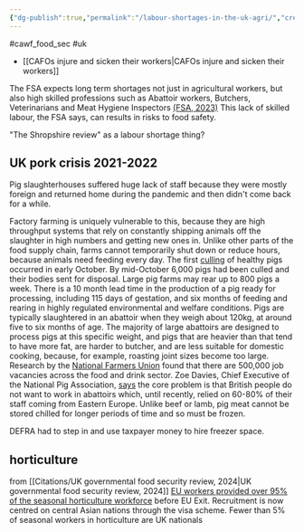 ```yaml
---
{"dg-publish":true,"permalink":"/labour-shortages-in-the-uk-agri/","created":"2025-10-23T09:43:41.050+01:00","updated":"2025-10-23T09:43:41.050+01:00"}
---
```


#cawf_food_sec #uk 

- [[CAFOs injure and sicken their workers\|CAFOs injure and sicken their workers]]

The FSA expects long term shortages not just in agricultural workers, but also high skilled professions such as Abattoir workers, Butchers, Veterinarians and Meat Hygiene Inspectors [(FSA, 2023)](https://www.food.gov.uk/print/pdf/node/17681)  This lack of skilled labour, the FSA says, can results in risks to food safety.

"The Shropshire review" as a labour shortage thing?
## UK pork crisis 2021-2022

Pig slaughterhouses suffered huge lack of staff because they were mostly foreign and returned home during the pandemic and then didn't come back for a while. 

Factory farming is uniquely vulnerable to this, because they are high throughput systems that rely on constantly shipping animals off the slaughter in high numbers and getting new ones in. Unlike other parts of the food supply chain, farms cannot temporarily shut down or reduce hours, because animals need feeding every day. The first [culling](https://inews.co.uk/news/politics/mass-culling-of-pigs-starts-as-boris-johnson-sparks-anger-over-bacon-sandwiches-comments-1234281) of healthy pigs occurred in early October. By mid-October 6,000 pigs had been culled and their bodies sent for disposal. Large pig farms may rear up to 800 pigs a week. There is a 10 month lead time in the production of a pig ready for processing, including 115 days of gestation, and six months of feeding and rearing in highly regulated environmental and welfare conditions. Pigs are typically slaughtered in an abattoir when they weigh about 120kg, at around five to six months of age. The majority of large abattoirs are designed to process pigs at this specific weight, and pigs that are heavier than that tend to have more fat, are harder to butcher, and are less suitable for domestic cooking, because, for example, roasting joint sizes become too large. Research by the [National Farmers Union](https://www.nfuonline.com/news/latest-news/food-chain-labour-shortages-what-you-need-to-know/) found that there are 500,000 job vacancies across the food and drink sector. Zoe Davies, Chief Executive of the National Pig Association, [says](https://www.newstatesman.com/the-business-interview/2021/10/ministers-just-went-blindly-ahead-the-woman-trying-to-stop-a-mass-cull-of-britains-pigs) the core problem is that British people do not want to work in abattoirs which, until recently, relied on 60-80% of their staff coming from Eastern Europe. Unlike beef or lamb, pig meat cannot be stored chilled for longer periods of time and so must be frozen. 

DEFRA had to step in and use taxpayer money to hire freezer space.

## horticulture
from [[Citations/UK governmental food security review, 2024\|UK governmental food security review, 2024]]
[EU workers provided over 95% of the seasonal horticulture workforce](https://www.gov.uk/government/publications/independent-review-into-labour-shortages-in-the-food-supply-chain-government-response/independent-review-into-labour-shortages-in-the-food-supply-chain-government-response)
before EU Exit. Recruitment is now centred on central Asian nations through the
visa scheme. Fewer than 5% of seasonal workers in horticulture are UK nationals 



